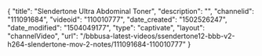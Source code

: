 {
    "title": "Slendertone Ultra Abdominal Toner",
    "description": "",
    "channelid": "111091684",
    "videoid": "110010777",
    "date_created": "1502526247",
    "date_modified": "1504049177",
    "type": "captivate",
    "layout": "channelVideo",
    "url": "\/bbbusa-latest-videos\/ssendertone12-bbb-v2-h264-slendertone-mov-2-notes\/111091684-110010777"
}